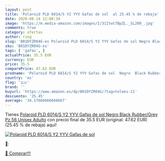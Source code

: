 ```yaml
---
layout: post
title: 'Polaroid PLD 6014/S Y2 YYV Gafas de sol  al 25.45 % de rebaja'
date: 2020-08-14 12:08:34
image: 'https://m.media-amazon.com/images/I/31Itwt7BpZL._SL200_.jpg'
comments: true
category: ofertas
author: ring
slug: 'B01DYZR04G-es Polaroid PLD 6014/S Y2 YYV Gafas de sol Negro Black...'
sku: 'B01DYZR04G-es'
tags: [ 'gafas', ]
actualPrice: 35.5 EUR
currency: EUR
price: 35.5
comparePrice: 47.62 EUR
prodname: 'Polaroid PLD 6014/S Y2 YYV Gafas de sol  Negro  Black Rubber/Grey Pz   56 Unisex Adulto'
country: 'es'
flag: '🇪🇸'
brand: ''
buyurl: 'https://www.amazon.es/dp/B01DYZR04G/?tag=tolees-21'
descuento: '25.45'
average: '34.17666666666667'
---
```


Tienes [Polaroid PLD 6014/S Y2 YYV Gafas de sol  Negro  Black Rubber/Grey Pz   56 Unisex Adulto](https://www.amazon.es/dp/B01DYZR04G/?tag=tolees-21) con precio final de  35.5 EUR (original: 47.62 EUR) (25.45 %  de rebaja) aqui!

[![Polaroid PLD 6014/S Y2 YYV Gafas de sol ](https://m.media-amazon.com/images/I/31Itwt7BpZL._SL200_.jpg)](https://www.amazon.es/dp/B01DYZR04G/?tag=tolees-21)

🔎:


[🛒 Comprar!!!](https://www.amazon.es/dp/B01DYZR04G/?tag=tolees-21)
